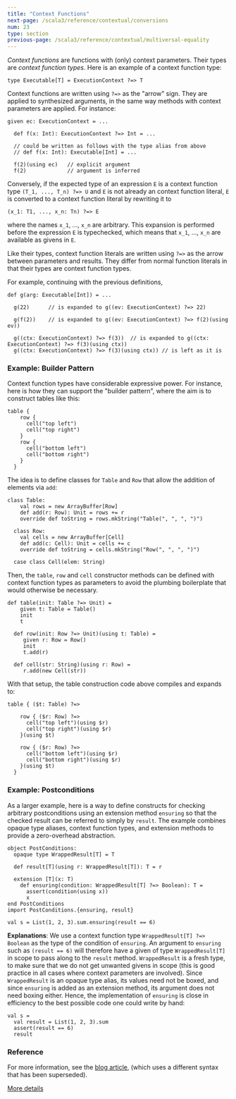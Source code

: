 ```yaml
---
title: "Context Functions"
next-page: /scala3/reference/contextual/conversions
num: 23
type: section
previous-page: /scala3/reference/contextual/multiversal-equality
---
```


<!-- THIS FILE HAS BEEN GENERATED BY SCALADOC PREPROCESSOR.
    The whole process of generation the docs can be found under this README: https://github.com/lampepfl/dotty/blob/master/docs/README.md
    The source file can be found here https://github.com/lampepfl/dotty/edit/master/docs/docs/reference/contextual/context-functions.md
    NOTE THAT ANY CHANGES TO THIS FILE WILL BE OVERRIDEN BY PREPROCESSOR.
-->

_Context functions_ are functions with (only) context parameters.
Their types are _context function types_. Here is an example of a context function type:

<div class="snippet" ><div class="buttons"></div><pre><code class="language-scala"><span id="0" class="" >type Executable[T] = ExecutionContext ?=&gt; T
</span></code></pre></div>

Context functions are written using `?=>` as the "arrow" sign.
They are applied to synthesized arguments, in
the same way methods with context parameters are applied. For instance:

<div class="snippet" ><div class="buttons"></div><pre><code class="language-scala"><span id="0" class="" >given ec: ExecutionContext = ...
</span><span id="1" class="" >
</span><span id="2" class="" >  def f(x: Int): ExecutionContext ?=&gt; Int = ...
</span><span id="3" class="" >
</span><span id="4" class="" >  // could be written as follows with the type alias from above
</span><span id="5" class="" >  // def f(x: Int): Executable[Int] = ...
</span><span id="6" class="" >
</span><span id="7" class="" >  f(2)(using ec)   // explicit argument
</span><span id="8" class="" >  f(2)             // argument is inferred
</span></code></pre></div>

Conversely, if the expected type of an expression `E` is a context function type
`(T_1, ..., T_n) ?=> U` and `E` is not already an
context function literal, `E` is converted to a context function literal by rewriting it to

<div class="snippet" ><div class="buttons"></div><pre><code class="language-scala"><span id="0" class="" >(x_1: T1, ..., x_n: Tn) ?=&gt; E
</span></code></pre></div>

where the names `x_1`, ..., `x_n` are arbitrary. This expansion is performed
before the expression `E` is typechecked, which means that `x_1`, ..., `x_n`
are available as givens in `E`.

Like their types, context function literals are written using `?=>` as the arrow between parameters and results. They differ from normal function literals in that their types are context function types.

For example, continuing with the previous definitions,

<div class="snippet" ><div class="buttons"></div><pre><code class="language-scala"><span id="0" class="" >def g(arg: Executable[Int]) = ...
</span><span id="1" class="" >
</span><span id="2" class="" >  g(22)      // is expanded to g((ev: ExecutionContext) ?=&gt; 22)
</span><span id="3" class="" >
</span><span id="4" class="" >  g(f(2))    // is expanded to g((ev: ExecutionContext) ?=&gt; f(2)(using ev))
</span><span id="5" class="" >
</span><span id="6" class="" >  g((ctx: ExecutionContext) ?=&gt; f(3))  // is expanded to g((ctx: ExecutionContext) ?=&gt; f(3)(using ctx))
</span><span id="7" class="" >  g((ctx: ExecutionContext) ?=&gt; f(3)(using ctx)) // is left as it is
</span></code></pre></div>

### Example: Builder Pattern

Context function types have considerable expressive power. For
instance, here is how they can support the "builder pattern", where
the aim is to construct tables like this:

<div class="snippet" ><div class="buttons"></div><pre><code class="language-scala"><span id="0" class="" >table {
</span><span id="1" class="" >    row {
</span><span id="2" class="" >      cell(&quot;top left&quot;)
</span><span id="3" class="" >      cell(&quot;top right&quot;)
</span><span id="4" class="" >    }
</span><span id="5" class="" >    row {
</span><span id="6" class="" >      cell(&quot;bottom left&quot;)
</span><span id="7" class="" >      cell(&quot;bottom right&quot;)
</span><span id="8" class="" >    }
</span><span id="9" class="" >  }
</span></code></pre></div>

The idea is to define classes for `Table` and `Row` that allow the
addition of elements via `add`:

<div class="snippet" ><div class="buttons"></div><pre><code class="language-scala"><span id="0" class="" >class Table:
</span><span id="1" class="" >    val rows = new ArrayBuffer[Row]
</span><span id="2" class="" >    def add(r: Row): Unit = rows += r
</span><span id="3" class="" >    override def toString = rows.mkString(&quot;Table(&quot;, &quot;, &quot;, &quot;)&quot;)
</span><span id="4" class="" >
</span><span id="5" class="" >  class Row:
</span><span id="6" class="" >    val cells = new ArrayBuffer[Cell]
</span><span id="7" class="" >    def add(c: Cell): Unit = cells += c
</span><span id="8" class="" >    override def toString = cells.mkString(&quot;Row(&quot;, &quot;, &quot;, &quot;)&quot;)
</span><span id="9" class="" >
</span><span id="10" class="" >  case class Cell(elem: String)
</span></code></pre></div>

Then, the `table`, `row` and `cell` constructor methods can be defined
with context function types as parameters to avoid the plumbing boilerplate
that would otherwise be necessary.

<div class="snippet" ><div class="buttons"></div><pre><code class="language-scala"><span id="0" class="" >def table(init: Table ?=&gt; Unit) =
</span><span id="1" class="" >    given t: Table = Table()
</span><span id="2" class="" >    init
</span><span id="3" class="" >    t
</span><span id="4" class="" >
</span><span id="5" class="" >  def row(init: Row ?=&gt; Unit)(using t: Table) =
</span><span id="6" class="" >     given r: Row = Row()
</span><span id="7" class="" >     init
</span><span id="8" class="" >     t.add(r)
</span><span id="9" class="" >
</span><span id="10" class="" >  def cell(str: String)(using r: Row) =
</span><span id="11" class="" >     r.add(new Cell(str))
</span></code></pre></div>

With that setup, the table construction code above compiles and expands to:

<div class="snippet" ><div class="buttons"></div><pre><code class="language-scala"><span id="0" class="" >table { ($t: Table) ?=&gt;
</span><span id="1" class="" >
</span><span id="2" class="" >    row { ($r: Row) ?=&gt;
</span><span id="3" class="" >      cell(&quot;top left&quot;)(using $r)
</span><span id="4" class="" >      cell(&quot;top right&quot;)(using $r)
</span><span id="5" class="" >    }(using $t)
</span><span id="6" class="" >
</span><span id="7" class="" >    row { ($r: Row) ?=&gt;
</span><span id="8" class="" >      cell(&quot;bottom left&quot;)(using $r)
</span><span id="9" class="" >      cell(&quot;bottom right&quot;)(using $r)
</span><span id="10" class="" >    }(using $t)
</span><span id="11" class="" >  }
</span></code></pre></div>

### Example: Postconditions

As a larger example, here is a way to define constructs for checking arbitrary postconditions using an extension method `ensuring` so that the checked result can be referred to simply by `result`. The example combines opaque type aliases, context function types, and extension methods to provide a zero-overhead abstraction.

<div class="snippet" ><div class="buttons"></div><pre><code class="language-scala"><span id="0" class="" >object PostConditions:
</span><span id="1" class="" >  opaque type WrappedResult[T] = T
</span><span id="2" class="" >
</span><span id="3" class="" >  def result[T](using r: WrappedResult[T]): T = r
</span><span id="4" class="" >
</span><span id="5" class="" >  extension [T](x: T)
</span><span id="6" class="" >    def ensuring(condition: WrappedResult[T] ?=&gt; Boolean): T =
</span><span id="7" class="" >      assert(condition(using x))
</span><span id="8" class="" >      x
</span><span id="9" class="" >end PostConditions
</span><span id="10" class="" >import PostConditions.{ensuring, result}
</span><span id="11" class="" >
</span><span id="12" class="" >val s = List(1, 2, 3).sum.ensuring(result == 6)
</span></code></pre></div>

**Explanations**: We use a context function type `WrappedResult[T] ?=> Boolean`
as the type of the condition of `ensuring`. An argument to `ensuring` such as
`(result == 6)` will therefore have a given of type `WrappedResult[T]` in
scope to pass along to the `result` method. `WrappedResult` is a fresh type, to make sure
that we do not get unwanted givens in scope (this is good practice in all cases
where context parameters are involved). Since `WrappedResult` is an opaque type alias, its
values need not be boxed, and since `ensuring` is added as an extension method, its argument
does not need boxing either. Hence, the implementation of `ensuring` is close in efficiency to the best possible code one could write by hand:

<div class="snippet" ><div class="buttons"></div><pre><code class="language-scala"><span id="0" class="" >val s =
</span><span id="1" class="" >  val result = List(1, 2, 3).sum
</span><span id="2" class="" >  assert(result == 6)
</span><span id="3" class="" >  result
</span></code></pre></div>

### Reference

For more information, see the [blog article](https://www.scala-lang.org/blog/2016/12/07/implicit-function-types.html),
(which uses a different syntax that has been superseded).

[More details](./context-functions-spec.html)
